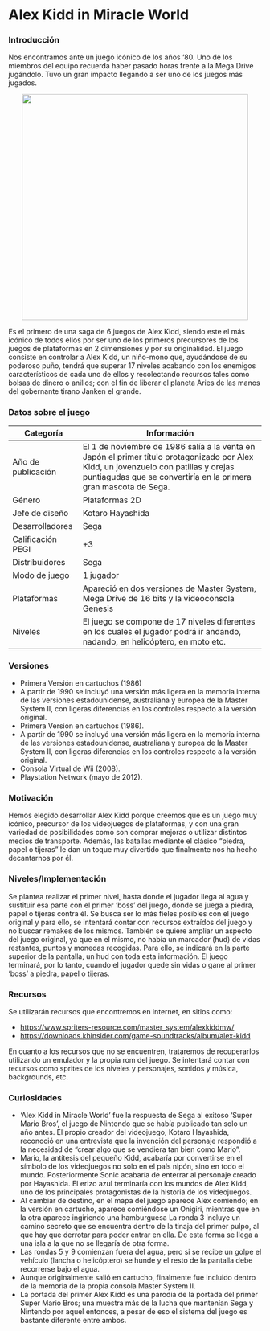 # Alex Kidd in Miracle World

### Introducción
Nos encontramos ante un juego icónico de los años ‘80. Uno de los miembros del equipo recuerda haber pasado horas frente a la Mega Drive jugándolo. Tuvo un gran impacto llegando a ser uno de los juegos más jugados.

<p align="center">
  <img src="https://lh3.googleusercontent.com/--S0AmH-1f40/Wu85mCH28DI/AAAAAAAAABU/wPwxcSkoyCEhgAtdmSlTz1cg9pfyq7dvgCL0BGAYYCw/h600/2018-05-06.pn" width="450">
</p>

Es el primero de una saga de 6 juegos de Alex Kidd, siendo este el más icónico de todos ellos por ser uno de los primeros precursores de los juegos de plataformas en 2 dimensiones y por su originalidad. El juego consiste en controlar a Alex Kidd, un niño-mono que, ayudándose de su poderoso puño, tendrá que superar 17 niveles acabando con los enemigos característicos de cada uno de ellos y recolectando recursos tales como bolsas de dinero o anillos; con el fin de liberar el planeta Aries de las manos del gobernante tirano Janken el grande.

### Datos sobre el juego

| Categoría | Información |
|-----|-----|
| Año de publicación | El 1 de noviembre de 1986 salía a la venta en Japón el primer título protagonizado por Alex Kidd, un jovenzuelo con patillas y orejas puntiagudas que se convertiría en la primera gran mascota de Sega. |
| Género | Plataformas 2D |
| Jefe de diseño | Kotaro Hayashida |
| Desarrolladores | Sega |
| Calificación PEGI | +3 |
| Distribuidores | Sega |
| Modo de juego | 1 jugador |
| Plataformas | Apareció en dos versiones de Master System, Mega Drive de 16 bits y la videoconsola Genesis |
| Niveles | El juego se compone de 17 niveles diferentes en los cuales el jugador podrá ir andando, nadando, en helicóptero, en moto etc. |

### Versiones 
- Primera Versión en cartuchos (1986) 
- A partir de 1990 se incluyó una versión más ligera en la memoria interna de las versiones estadounidense, australiana y europea de la Master System II, con ligeras diferencias en los controles respecto a la versión original.
- Primera Versión en cartuchos (1986).
- A partir de 1990 se incluyó una versión más ligera en la memoria interna de las versiones estadounidense, australiana y europea de la Master System II, con ligeras diferencias en los controles respecto a la versión original.
- Consola Virtual de Wii (2008).
- Playstation Network (mayo de 2012).

### Motivación
Hemos elegido desarrollar Alex Kidd porque creemos que es un juego muy icónico, precursor de los videojuegos de plataformas, y con una gran variedad de posibilidades como son comprar mejoras o utilizar distintos medios de transporte. Además, las batallas mediante el clásico “piedra, papel o tijeras” le dan un toque muy divertido que finalmente nos ha hecho decantarnos por él.

### Niveles/Implementación
Se plantea realizar el primer nivel, hasta donde el jugador llega al agua y sustituir esa parte con el primer ‘boss’ del juego, donde se juega a piedra, papel o tijeras contra él.
Se busca ser lo más fieles posibles con el juego original y para ello, se intentará contar con recursos extraídos del juego y no buscar remakes de los mismos. 
También se quiere ampliar un aspecto del juego original, ya que en el mismo, no había un marcador (hud) de vidas restantes, puntos y monedas recogidas. Para ello, se indicará en la parte superior de la pantalla, un hud con toda esta información.
El juego terminará, por lo tanto, cuando el jugador quede sin vidas o gane al primer ‘boss’ a piedra, papel o tijeras.

### Recursos
Se utilizarán recursos que encontremos en internet, en sitios como:
* https://www.spriters-resource.com/master_system/alexkiddmw/
* https://downloads.khinsider.com/game-soundtracks/album/alex-kidd

En cuanto a los recursos que no se encuentren, trataremos de recuperarlos utilizando un emulador y la propia rom del juego.
Se intentará contar con recursos como sprites de los niveles y personajes, sonidos y música, backgrounds, etc.

### Curiosidades
* ‘Alex Kidd in Miracle World’ fue la respuesta de Sega al exitoso ‘Super Mario Bros’, el juego de Nintendo que se había publicado tan solo un año antes. El propio creador del videojuego, Kotaro Hayashida, reconoció en una entrevista que la invención del personaje respondió a la necesidad de “crear algo que se vendiera tan bien como Mario”.
* Mario, la antítesis del pequeño Kidd, acabaría por convertirse en el símbolo de los videojuegos no solo en el país nipón, sino en todo el mundo. Posteriormente Sonic acabaría de enterrar al personaje creado por Hayashida. El erizo azul terminaría con los mundos de Alex Kidd, uno de los principales protagonistas de la historia de los videojuegos.
* Al cambiar de destino, en el mapa del juego aparece Alex comiendo; en la versión en cartucho, aparece comiéndose un Onigiri, mientras que en la otra aparece ingiriendo una hamburguesa
La ronda 3 incluye un camino secreto que se encuentra dentro de la tinaja del primer pulpo, al que hay que derrotar para poder entrar en ella. De esta forma se llega a una isla a la que no se llegaría de otra forma.
* Las rondas 5 y 9 comienzan fuera del agua, pero si se recibe un golpe el vehículo (lancha o helicóptero) se hunde y el resto de la pantalla debe recorrerse bajo el agua.
* Aunque originalmente salió en cartucho, finalmente fue incluido dentro de la memoria de la propia consola Master System II.
* La portada del primer Alex Kidd es una parodia de la portada del primer Super Mario Bros; una muestra más de la lucha que mantenían Sega y Nintendo por aquel entonces, a pesar de eso el sistema del juego es bastante diferente entre ambos.
